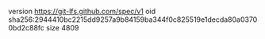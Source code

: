 version https://git-lfs.github.com/spec/v1
oid sha256:2944410bc2215dd9257a9b84159ba344f0c825519e1decda80a03700bd2c88fc
size 4809
